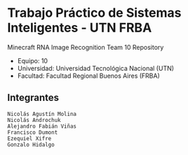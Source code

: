 # Trabajo Práctico de Sistemas Inteligentes - UTN FRBA
Minecraft RNA Image Recognition Team 10 Repository

- Equipo: 10
- Universidad: Universidad Tecnológica Nacional (UTN)
- Facultad: Facultad Regional Buenos Aires (FRBA)


## Integrantes

```
Nicolás Agustín Molina
Nicolás Androchuk
Alejandro Fabián Viñas
Francisco Dumont
Ezequiel Xifre
Gonzalo Hidalgo


